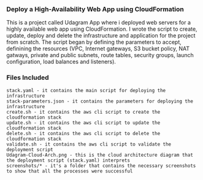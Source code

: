 
### Deploy a High-Availability Web App using CloudFormation

This is a project called Udagram App where i deployed web servers for a highly available web app using CloudFormation. I wrote the script to create, update, deploy and delete the infrastructure and application for the project from scratch. The script began by defining the parameters to accept, definining the resources (VPC, Internet gateways, S3 bucket policy, NAT gatways, private and public subnets, route tables, security groups, launch configuration, load balances and listeners).

### Files Included

```
stack.yaml - it contains the main script for deploying the infrastructure
stack-parameters.json - it contains the parameters for deploying the infrastructure
create.sh - it contains the aws cli script to create the cloudformation stack
update.sh - it contains the aws cli script to update the cloudformation stack
delete.sh - it contains the aws cli script to delete the cloudformation stack
validate.sh - it contains the aws cli script to validate the deployment script
Udagram-Cloud-Arch.png - this is the cloud architecture diagram that the deployment script (stack.yaml) interprets
screenshots/* - it's a folder that contains the necessary screenshots to show that all the processes were successful

```